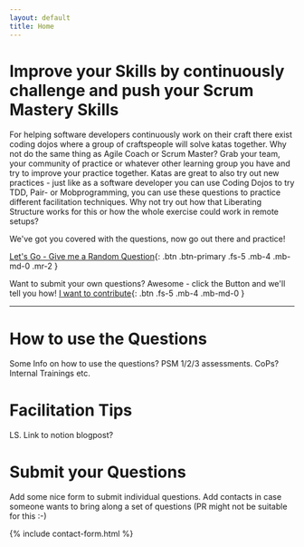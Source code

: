 ```yaml
---
layout: default
title: Home
---
```


# Improve your Skills by continuously challenge and push your Scrum Mastery Skills

For helping software developers continuously work on their craft there exist coding dojos where a group of craftspeople will solve katas together.
Why not do the same thing as Agile Coach or Scrum Master? Grab your team, your community of practice or whatever other learning group you have and try to improve your practice together.
Katas are great to also try out new practices - just like as a software developer you can use Coding Dojos to try TDD, Pair- or Mobprogramming, you can use these questions to practice different facilitation techniques.
Why not try out how that Liberating Structure works for this or how the whole exercise could work in remote setups?

We've got you covered with the questions, now go out there and practice!


[Let's Go - Give me a Random Question](/random.html){: .btn .btn-primary .fs-5 .mb-4 .mb-md-0 .mr-2 }

Want to submit your own questions? Awesome - click the Button and we'll tell you how!
[I want to contribute](#submit-your-questions){: .btn .fs-5 .mb-4 .mb-md-0 }

---

# How to use the Questions
Some Info on how to use the questions? PSM 1/2/3 assessments. CoPs? Internal Trainings etc.

# Facilitation Tips
LS. Link to notion blogpost?

# Submit your Questions
Add some nice form to submit individual questions. Add contacts in case someone wants to bring along a set of questions (PR might not be suitable for this :-)

{% include contact-form.html %}